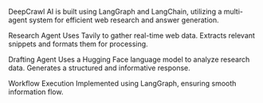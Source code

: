 DeepCrawl AI is built using LangGraph and LangChain, utilizing a multi-agent system for efficient web research and answer generation.

Research Agent 
Uses Tavily to gather real-time web data.
Extracts relevant snippets and formats them for processing.

Drafting Agent 
Uses a Hugging Face language model to analyze research data.
Generates a structured and informative response.

Workflow Execution 
Implemented using LangGraph, ensuring smooth information flow.
